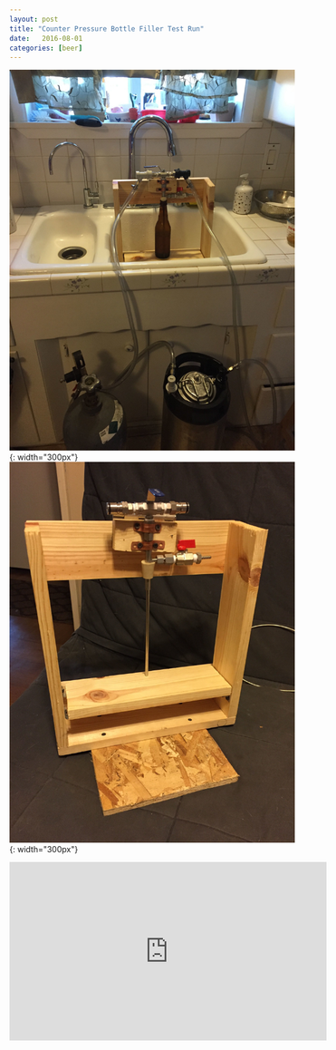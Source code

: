 ```yaml
---
layout: post
title: "Counter Pressure Bottle Filler Test Run" 
date:   2016-08-01
categories: [beer]
---
```

![](/static/img/beer/cpbf1.JPG){: width="300px"}
![](/static/img/beer/cpbf2.JPG){: width="300px"}

<iframe width="560" height="315" src="https://www.youtube.com/embed/KwHbuKQgzJ4" frameborder="0" allowfullscreen></iframe>
